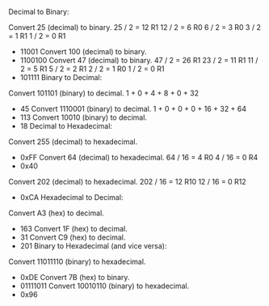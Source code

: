 Decimal to Binary:

Convert 25 (decimal) to binary.
25 / 2 = 12 R1
12 / 2 = 6 R0
6 / 2 = 3 R0
3 / 2 = 1 R1
1 / 2 = 0 R1

-   11001
    Convert 100 (decimal) to binary.
-   1100100
    Convert 47 (decimal) to binary.
    47 / 2 = 26 R1
    23 / 2 = 11 R1
    11 / 2 = 5 R1
    5 / 2 = 2 R1
    2 / 2 = 1 R0
    1 / 2 = 0 R1
-   101111
    Binary to Decimal:

Convert 101101 (binary) to decimal.
1 + 0 + 4 + 8 + 0 + 32

-   45
    Convert 1110001 (binary) to decimal.
    1 + 0 + 0 + 0 + 16 + 32 + 64
-   113
    Convert 10010 (binary) to decimal.
-   18
    Decimal to Hexadecimal:

Convert 255 (decimal) to hexadecimal.

-   0xFF
    Convert 64 (decimal) to hexadecimal.
    64 / 16 = 4 R0
    4 / 16 = 0 R4
-   0x40

Convert 202 (decimal) to hexadecimal.
202 / 16 = 12 R10
12 / 16 = 0 R12

-   0xCA
    Hexadecimal to Decimal:

Convert A3 (hex) to decimal.

-   163
    Convert 1F (hex) to decimal.
-   31
    Convert C9 (hex) to decimal.
-   201
    Binary to Hexadecimal (and vice versa):

Convert 11011110 (binary) to hexadecimal.

-   0xDE
    Convert 7B (hex) to binary.
-   01111011
    Convert 10010110 (binary) to hexadecimal.
-   0x96
